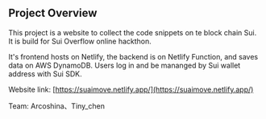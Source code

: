 ## Project Overview

This project is a website to collect the code snippets on te block chain Sui. It is  build for Sui Overflow online hackthon.

It's frontend hosts on Netlify, the backend is on Netlify Function, and saves data on AWS DynamoDB. Users log in and be mananged by Sui wallet address with Sui SDK.

Website link: [https://suaimove.netlify.app/](https://suaimove.netlify.app/)

Team: Arcoshina、Tiny_chen
